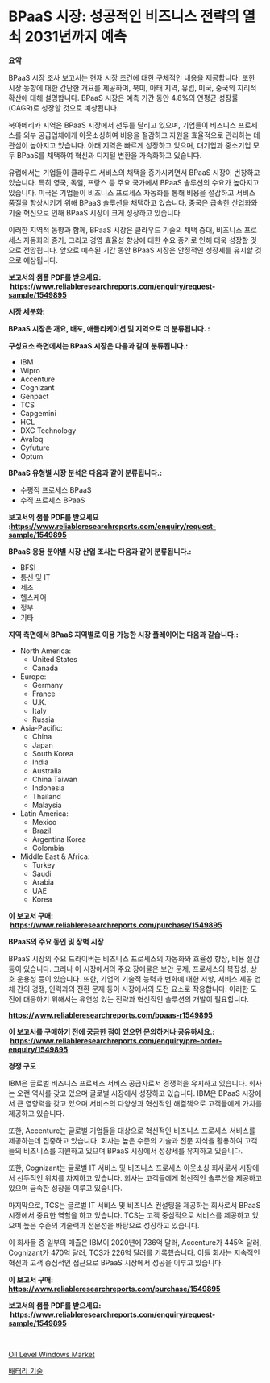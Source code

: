 <p><h1>BPaaS 시장: 성공적인 비즈니스 전략의 열쇠 2031년까지 예측</h1></p><p><strong>요약</strong></p>
<p><p>BPaaS 시장 조사 보고서는 현재 시장 조건에 대한 구체적인 내용을 제공합니다. 또한 시장 동향에 대한 간단한 개요를 제공하며, 북미, 아태 지역, 유럽, 미국, 중국의 지리적 확산에 대해 설명합니다. BPaaS 시장은 예측 기간 동안 4.8%의 연평균 성장률(CAGR)로 성장할 것으로 예상됩니다.</p><p>북아메리카 지역은 BPaaS 시장에서 선두를 달리고 있으며, 기업들이 비즈니스 프로세스를 외부 공급업체에게 아웃소싱하여 비용을 절감하고 자원을 효율적으로 관리하는 데 관심이 높아지고 있습니다. 아태 지역은 빠르게 성장하고 있으며, 대기업과 중소기업 모두 BPaaS를 채택하여 혁신과 디지털 변환을 가속화하고 있습니다.</p><p>유럽에서는 기업들이 클라우드 서비스의 채택을 증가시키면서 BPaaS 시장이 번창하고 있습니다. 특히 영국, 독일, 프랑스 등 주요 국가에서 BPaaS 솔루션의 수요가 높아지고 있습니다. 미국은 기업들이 비즈니스 프로세스 자동화를 통해 비용을 절감하고 서비스 품질을 향상시키기 위해 BPaaS 솔루션을 채택하고 있습니다. 중국은 급속한 산업화와 기술 혁신으로 인해 BPaaS 시장이 크게 성장하고 있습니다.</p><p>이러한 지역적 동향과 함께, BPaaS 시장은 클라우드 기술의 채택 증대, 비즈니스 프로세스 자동화의 증가, 그리고 경영 효율성 향상에 대한 수요 증가로 인해 더욱 성장할 것으로 전망됩니다. 앞으로 예측된 기간 동안 BPaaS 시장은 안정적인 성장세를 유지할 것으로 예상됩니다.</p></p>
<p><strong>보고서의 샘플 PDF를 받으세요: &nbsp;<a href="https://www.reliableresearchreports.com/enquiry/request-sample/1549895">https://www.reliableresearchreports.com/enquiry/request-sample/1549895</a></strong></p>
<p><strong>시장 세분화:</strong></p>
<p><strong> BPaaS 시장은 개요, 배포, 애플리케이션 및 지역으로 더 분류됩니다. :</strong></p>
<p><strong>구성요소 측면에서는 BPaaS 시장은 다음과 같이 분류됩니다.:</strong></p>
<p><ul><li>IBM</li><li>Wipro</li><li>Accenture</li><li>Cognizant</li><li>Genpact</li><li>TCS</li><li>Capgemini</li><li>HCL</li><li>DXC Technology</li><li>Avaloq</li><li>Cyfuture</li><li>Optum</li></ul></p>
<p><strong> BPaaS 유형별 시장 분석은 다음과 같이 분류됩니다.:</strong></p>
<p><ul><li>수평적 프로세스 BPaaS</li><li>수직 프로세스 BPaaS</li></ul></p>
<p><strong>보고서의 샘플 PDF를 받으세요 :<a href="https://www.reliableresearchreports.com/enquiry/request-sample/1549895">https://www.reliableresearchreports.com/enquiry/request-sample/1549895</a></strong></p>
<p><strong> BPaaS 응용 분야별 시장 산업 조사는 다음과 같이 분류됩니다.:</strong></p>
<p><ul><li>BFSI</li><li>통신 및 IT</li><li>제조</li><li>헬스케어</li><li>정부</li><li>기타</li></ul></p>
<p><strong>지역 측면에서 BPaaS 지역별로 이용 가능한 시장 플레이어는 다음과 같습니다.:</strong></p>
<p><ul>
    <li>
        North America:
        <ul>
            <li>United States</li>
            <li>Canada</li>
        </ul>
    </li>
    <li>
        Europe:
        <ul>
            <li>Germany</li>
            <li>France</li>
            <li>U.K.</li>
            <li>Italy</li>
            <li>Russia</li>
        </ul>
    </li>
    <li>
        Asia-Pacific:
        <ul>
            <li>China</li>
            <li>Japan</li>
            <li>South Korea</li>
            <li>India</li>
            <li>Australia</li>
            <li>China Taiwan</li>
            <li>Indonesia</li>
            <li>Thailand</li>
            <li>Malaysia</li>
        </ul>
    </li>
    <li>
        Latin America:
        <ul>
            <li>Mexico</li>
            <li>Brazil</li>
            <li>Argentina Korea</li>
            <li>Colombia</li>
        </ul>
    </li>
    <li>
        Middle East & Africa:
        <ul>
            <li>Turkey</li>
            <li>Saudi</li>
            <li>Arabia</li>
            <li>UAE</li>
            <li>Korea</li>
        </ul>
    </li>
    </ul></p>
<p><strong>이 보고서 구매: &nbsp;<a href="https://www.reliableresearchreports.com/purchase/1549895">https://www.reliableresearchreports.com/purchase/1549895</a></strong></p>
<p><strong>BPaaS의 주요 동인 및 장벽 시장</strong></p>
<p><p>BPaaS 시장의 주요 드라이버는 비즈니스 프로세스의 자동화와 효율성 향상, 비용 절감 등이 있습니다. 그러나 이 시장에서의 주요 장애물은 보안 문제, 프로세스의 복잡성, 상호 운용성 등이 있습니다. 또한, 기업의 기술적 능력과 변화에 대한 저항, 서비스 제공 업체 간의 경쟁, 인력과의 전환 문제 등이 시장에서의 도전 요소로 작용합니다. 이러한 도전에 대응하기 위해서는 유연성 있는 전략과 혁신적인 솔루션의 개발이 필요합니다.</p></p>
<p><strong><a href="https://www.reliableresearchreports.com/bpaas-r1549895">https://www.reliableresearchreports.com/bpaas-r1549895</a></strong></p>
<p><strong>이 보고서를 구매하기 전에 궁금한 점이 있으면 문의하거나 공유하세요.: &nbsp;<a href="https://www.reliableresearchreports.com/enquiry/pre-order-enquiry/1549895">https://www.reliableresearchreports.com/enquiry/pre-order-enquiry/1549895</a></strong></p>
<p><strong>경쟁 구도</strong></p>
<p><p>IBM은 글로벌 비즈니스 프로세스 서비스 공급자로서 경쟁력을 유지하고 있습니다. 회사는 오랜 역사를 갖고 있으며 글로벌 시장에서 성장하고 있습니다. IBM은 BPaaS 시장에서 큰 영향력을 갖고 있으며 서비스의 다양성과 혁신적인 해결책으로 고객들에게 가치를 제공하고 있습니다.</p><p>또한, Accenture는 글로벌 기업들을 대상으로 혁신적인 비즈니스 프로세스 서비스를 제공하는데 집중하고 있습니다. 회사는 높은 수준의 기술과 전문 지식을 활용하여 고객들의 비즈니스를 지원하고 있으며 BPaaS 시장에서 성장세를 유지하고 있습니다.</p><p>또한, Cognizant는 글로벌 IT 서비스 및 비즈니스 프로세스 아웃소싱 회사로서 시장에서 선두적인 위치를 차지하고 있습니다. 회사는 고객들에게 혁신적인 솔루션을 제공하고 있으며 급속한 성장을 이루고 있습니다. </p><p>마지막으로, TCS는 글로벌 IT 서비스 및 비즈니스 컨설팅을 제공하는 회사로서 BPaaS 시장에서 중요한 역할을 하고 있습니다. TCS는 고객 중심적으로 서비스를 제공하고 있으며 높은 수준의 기술력과 전문성을 바탕으로 성장하고 있습니다.</p><p>이 회사들 중 일부의 매출은 IBM이 2020년에 736억 달러, Accenture가 445억 달러, Cognizant가 470억 달러, TCS가 226억 달러를 기록했습니다. 이들 회사는 지속적인 혁신과 고객 중심적인 접근으로 BPaaS 시장에서 성공을 이루고 있습니다.</p></p>
<p><strong>이 보고서 구매: &nbsp; <a href="https://www.reliableresearchreports.com/purchase/1549895">https://www.reliableresearchreports.com/purchase/1549895</a></strong></p>
<p><strong>보고서의 샘플 PDF를 받으세요: &nbsp;<a href="https://www.reliableresearchreports.com/enquiry/request-sample/1549895">https://www.reliableresearchreports.com/enquiry/request-sample/1549895</a></strong><strong></strong></p>
<p>&nbsp;</p>
<p><p><a href="https://issuu.com/reportprime-2/docs/oil-level-windows-market-size-2030.pptx">Oil Level Windows Market</a></p><p><a href="https://github.com/Skyleitney456456/Market-Research-Report-List-1/blob/main/517790016849.md">배터리 기술</a></p></p>